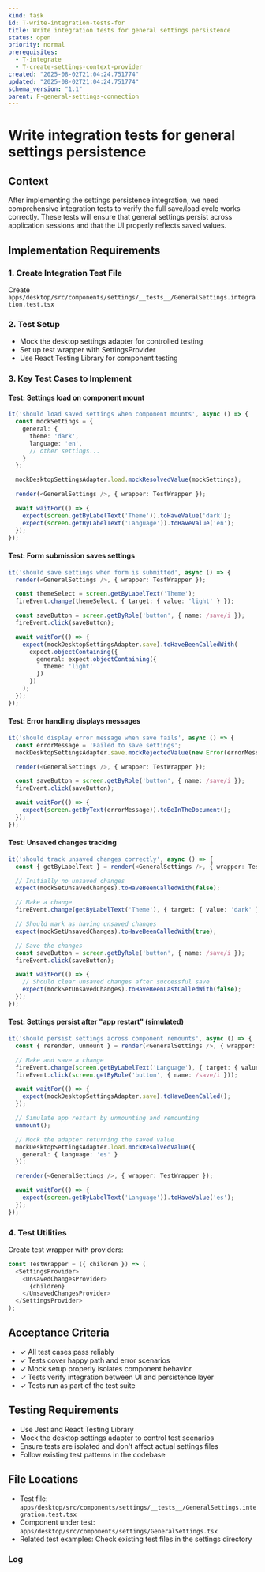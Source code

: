 ```yaml
---
kind: task
id: T-write-integration-tests-for
title: Write integration tests for general settings persistence
status: open
priority: normal
prerequisites:
  - T-integrate
  - T-create-settings-context-provider
created: "2025-08-02T21:04:24.751774"
updated: "2025-08-02T21:04:24.751774"
schema_version: "1.1"
parent: F-general-settings-connection
---
```


# Write integration tests for general settings persistence

## Context

After implementing the settings persistence integration, we need comprehensive integration tests to verify the full save/load cycle works correctly. These tests will ensure that general settings persist across application sessions and that the UI properly reflects saved values.

## Implementation Requirements

### 1. Create Integration Test File

Create `apps/desktop/src/components/settings/__tests__/GeneralSettings.integration.test.tsx`

### 2. Test Setup

- Mock the desktop settings adapter for controlled testing
- Set up test wrapper with SettingsProvider
- Use React Testing Library for component testing

### 3. Key Test Cases to Implement

#### Test: Settings load on component mount

```typescript
it('should load saved settings when component mounts', async () => {
  const mockSettings = {
    general: {
      theme: 'dark',
      language: 'en',
      // other settings...
    }
  };

  mockDesktopSettingsAdapter.load.mockResolvedValue(mockSettings);

  render(<GeneralSettings />, { wrapper: TestWrapper });

  await waitFor(() => {
    expect(screen.getByLabelText('Theme')).toHaveValue('dark');
    expect(screen.getByLabelText('Language')).toHaveValue('en');
  });
});
```

#### Test: Form submission saves settings

```typescript
it('should save settings when form is submitted', async () => {
  render(<GeneralSettings />, { wrapper: TestWrapper });

  const themeSelect = screen.getByLabelText('Theme');
  fireEvent.change(themeSelect, { target: { value: 'light' } });

  const saveButton = screen.getByRole('button', { name: /save/i });
  fireEvent.click(saveButton);

  await waitFor(() => {
    expect(mockDesktopSettingsAdapter.save).toHaveBeenCalledWith(
      expect.objectContaining({
        general: expect.objectContaining({
          theme: 'light'
        })
      })
    );
  });
});
```

#### Test: Error handling displays messages

```typescript
it('should display error message when save fails', async () => {
  const errorMessage = 'Failed to save settings';
  mockDesktopSettingsAdapter.save.mockRejectedValue(new Error(errorMessage));

  render(<GeneralSettings />, { wrapper: TestWrapper });

  const saveButton = screen.getByRole('button', { name: /save/i });
  fireEvent.click(saveButton);

  await waitFor(() => {
    expect(screen.getByText(errorMessage)).toBeInTheDocument();
  });
});
```

#### Test: Unsaved changes tracking

```typescript
it('should track unsaved changes correctly', async () => {
  const { getByLabelText } = render(<GeneralSettings />, { wrapper: TestWrapper });

  // Initially no unsaved changes
  expect(mockSetUnsavedChanges).toHaveBeenCalledWith(false);

  // Make a change
  fireEvent.change(getByLabelText('Theme'), { target: { value: 'dark' } });

  // Should mark as having unsaved changes
  expect(mockSetUnsavedChanges).toHaveBeenCalledWith(true);

  // Save the changes
  const saveButton = screen.getByRole('button', { name: /save/i });
  fireEvent.click(saveButton);

  await waitFor(() => {
    // Should clear unsaved changes after successful save
    expect(mockSetUnsavedChanges).toHaveBeenLastCalledWith(false);
  });
});
```

#### Test: Settings persist after "app restart" (simulated)

```typescript
it('should persist settings across component remounts', async () => {
  const { rerender, unmount } = render(<GeneralSettings />, { wrapper: TestWrapper });

  // Make and save a change
  fireEvent.change(screen.getByLabelText('Language'), { target: { value: 'es' } });
  fireEvent.click(screen.getByRole('button', { name: /save/i }));

  await waitFor(() => {
    expect(mockDesktopSettingsAdapter.save).toHaveBeenCalled();
  });

  // Simulate app restart by unmounting and remounting
  unmount();

  // Mock the adapter returning the saved value
  mockDesktopSettingsAdapter.load.mockResolvedValue({
    general: { language: 'es' }
  });

  rerender(<GeneralSettings />, { wrapper: TestWrapper });

  await waitFor(() => {
    expect(screen.getByLabelText('Language')).toHaveValue('es');
  });
});
```

### 4. Test Utilities

Create test wrapper with providers:

```typescript
const TestWrapper = ({ children }) => (
  <SettingsProvider>
    <UnsavedChangesProvider>
      {children}
    </UnsavedChangesProvider>
  </SettingsProvider>
);
```

## Acceptance Criteria

- ✓ All test cases pass reliably
- ✓ Tests cover happy path and error scenarios
- ✓ Mock setup properly isolates component behavior
- ✓ Tests verify integration between UI and persistence layer
- ✓ Tests run as part of the test suite

## Testing Requirements

- Use Jest and React Testing Library
- Mock the desktop settings adapter to control test scenarios
- Ensure tests are isolated and don't affect actual settings files
- Follow existing test patterns in the codebase

## File Locations

- Test file: `apps/desktop/src/components/settings/__tests__/GeneralSettings.integration.test.tsx`
- Component under test: `apps/desktop/src/components/settings/GeneralSettings.tsx`
- Related test examples: Check existing test files in the settings directory

### Log
